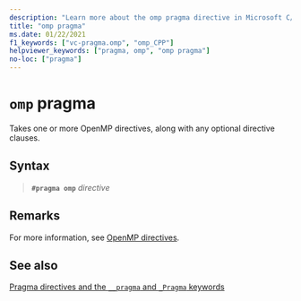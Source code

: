 ```yaml
---
description: "Learn more about the omp pragma directive in Microsoft C/C++"
title: "omp pragma"
ms.date: 01/22/2021
f1_keywords: ["vc-pragma.omp", "omp_CPP"]
helpviewer_keywords: ["pragma, omp", "omp pragma"]
no-loc: ["pragma"]
---
```

# `omp` pragma

Takes one or more OpenMP directives, along with any optional directive clauses.

## Syntax

> **`#pragma omp`** *directive*

## Remarks

For more information, see [OpenMP directives](../parallel/openmp/reference/openmp-directives.md).

## See also

[Pragma directives and the `__pragma` and `_Pragma` keywords](./pragma-directives-and-the-pragma-keyword.md)
